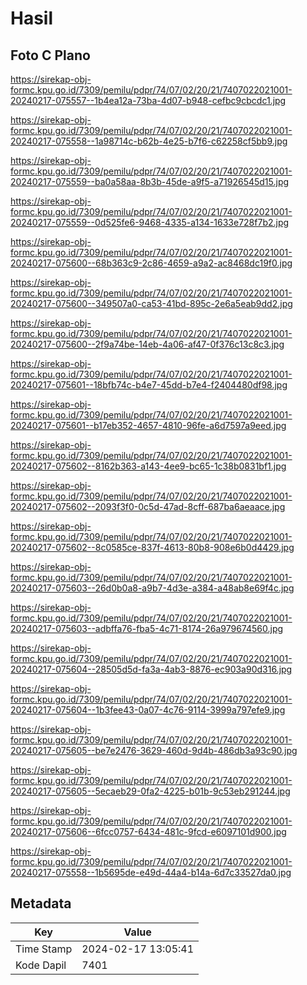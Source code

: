 # Hasil

## Foto C Plano

https://sirekap-obj-formc.kpu.go.id/7309/pemilu/pdpr/74/07/02/20/21/7407022021001-20240217-075557--1b4ea12a-73ba-4d07-b948-cefbc9cbcdc1.jpg

https://sirekap-obj-formc.kpu.go.id/7309/pemilu/pdpr/74/07/02/20/21/7407022021001-20240217-075558--1a98714c-b62b-4e25-b7f6-c62258cf5bb9.jpg

https://sirekap-obj-formc.kpu.go.id/7309/pemilu/pdpr/74/07/02/20/21/7407022021001-20240217-075559--ba0a58aa-8b3b-45de-a9f5-a71926545d15.jpg

https://sirekap-obj-formc.kpu.go.id/7309/pemilu/pdpr/74/07/02/20/21/7407022021001-20240217-075559--0d525fe6-9468-4335-a134-1633e728f7b2.jpg

https://sirekap-obj-formc.kpu.go.id/7309/pemilu/pdpr/74/07/02/20/21/7407022021001-20240217-075600--68b363c9-2c86-4659-a9a2-ac8468dc19f0.jpg

https://sirekap-obj-formc.kpu.go.id/7309/pemilu/pdpr/74/07/02/20/21/7407022021001-20240217-075600--349507a0-ca53-41bd-895c-2e6a5eab9dd2.jpg

https://sirekap-obj-formc.kpu.go.id/7309/pemilu/pdpr/74/07/02/20/21/7407022021001-20240217-075600--2f9a74be-14eb-4a06-af47-0f376c13c8c3.jpg

https://sirekap-obj-formc.kpu.go.id/7309/pemilu/pdpr/74/07/02/20/21/7407022021001-20240217-075601--18bfb74c-b4e7-45dd-b7e4-f2404480df98.jpg

https://sirekap-obj-formc.kpu.go.id/7309/pemilu/pdpr/74/07/02/20/21/7407022021001-20240217-075601--b17eb352-4657-4810-96fe-a6d7597a9eed.jpg

https://sirekap-obj-formc.kpu.go.id/7309/pemilu/pdpr/74/07/02/20/21/7407022021001-20240217-075602--8162b363-a143-4ee9-bc65-1c38b0831bf1.jpg

https://sirekap-obj-formc.kpu.go.id/7309/pemilu/pdpr/74/07/02/20/21/7407022021001-20240217-075602--2093f3f0-0c5d-47ad-8cff-687ba6aeaace.jpg

https://sirekap-obj-formc.kpu.go.id/7309/pemilu/pdpr/74/07/02/20/21/7407022021001-20240217-075602--8c0585ce-837f-4613-80b8-908e6b0d4429.jpg

https://sirekap-obj-formc.kpu.go.id/7309/pemilu/pdpr/74/07/02/20/21/7407022021001-20240217-075603--26d0b0a8-a9b7-4d3e-a384-a48ab8e69f4c.jpg

https://sirekap-obj-formc.kpu.go.id/7309/pemilu/pdpr/74/07/02/20/21/7407022021001-20240217-075603--adbffa76-fba5-4c71-8174-26a979674560.jpg

https://sirekap-obj-formc.kpu.go.id/7309/pemilu/pdpr/74/07/02/20/21/7407022021001-20240217-075604--28505d5d-fa3a-4ab3-8876-ec903a90d316.jpg

https://sirekap-obj-formc.kpu.go.id/7309/pemilu/pdpr/74/07/02/20/21/7407022021001-20240217-075604--1b3fee43-0a07-4c76-9114-3999a797efe9.jpg

https://sirekap-obj-formc.kpu.go.id/7309/pemilu/pdpr/74/07/02/20/21/7407022021001-20240217-075605--be7e2476-3629-460d-9d4b-486db3a93c90.jpg

https://sirekap-obj-formc.kpu.go.id/7309/pemilu/pdpr/74/07/02/20/21/7407022021001-20240217-075605--5ecaeb29-0fa2-4225-b01b-9c53eb291244.jpg

https://sirekap-obj-formc.kpu.go.id/7309/pemilu/pdpr/74/07/02/20/21/7407022021001-20240217-075606--6fcc0757-6434-481c-9fcd-e6097101d900.jpg

https://sirekap-obj-formc.kpu.go.id/7309/pemilu/pdpr/74/07/02/20/21/7407022021001-20240217-075558--1b5695de-e49d-44a4-b14a-6d7c33527da0.jpg


## Metadata

| Key        | Value               |
| ---------- | ------------------- |
| Time Stamp | 2024-02-17 13:05:41 |
| Kode Dapil | 7401                |



